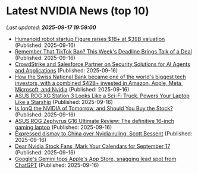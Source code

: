 # Latest NVIDIA News (top 10)
_Last updated: **2025-09-17 19:59:00**_

- [Humanoid robot startup Figure raises $1B+ at $39B valuation](https://siliconangle.com/2025/09/16/humanoid-robot-startup-figure-raises-1b-39b-valuation/) (Published: 2025-09-16)
- [Remember That TikTok Ban? This Week's Deadline Brings Talk of a Deal](https://www.cnet.com/news/social-media/remember-that-tiktok-ban-this-weeks-deadline-brings-talk-of-a-deal/) (Published: 2025-09-16)
- [CrowdStrike and Salesforce Partner on Security Solutions for AI Agents and Applications](http://www.pymnts.com/news/security-and-risk/2025/crowdstrike-salesforce-partner-security-solutions-ai-agents-applications/) (Published: 2025-09-16)
- [How the Swiss National Bank became one of the world's biggest tech investors, with a combined $42B+ invested in Amazon, Apple, Meta, Microsoft, and Nvidia](https://biztoc.com/x/1e40201dc76b65b9) (Published: 2025-09-16)
- [ASUS ROG XG Station 3 Looks Like a Sci-Fi Truck, Powers Your Laptop Like a Starship](https://www.yankodesign.com/2025/09/16/asus-rog-xg-station-3-looks-like-a-sci-fi-truck-powers-your-laptop-like-a-starship/) (Published: 2025-09-16)
- [Is IonQ the NVIDIA of Tomorrow, and Should You Buy the Stock?](https://consent.yahoo.com/v2/collectConsent?sessionId=1_cc-session_3bcda2f0-fe58-4e4c-8741-c31261cac38f) (Published: 2025-09-16)
- [ASUS ROG Zephyrus G16 Ultimate Review: The definitive 16-inch gaming laptop](https://www.androidheadlines.com/2025/09/asus-rog-zephyrus-g16-ultimate-review-the-definitive-16-inch-gaming-laptop.html) (Published: 2025-09-16)
- [Expressed dismay to China over Nvidia ruling: Scott Bessent](https://economictimes.indiatimes.com/news/international/business/expressed-dismay-to-china-over-nvidia-ruling-scott-bessent/articleshow/123929139.cms) (Published: 2025-09-16)
- [Dear Nvidia Stock Fans, Mark Your Calendars for September 17](https://biztoc.com/x/6eb3d9a68014dca0) (Published: 2025-09-16)
- [Google's Gemini tops Apple's App Store, snagging lead spot from ChatGPT](https://www.cnbc.com/2025/09/16/google-gemini-tops-apples-app-store-snagging-lead-spot-from-chatgpt.html) (Published: 2025-09-16)
